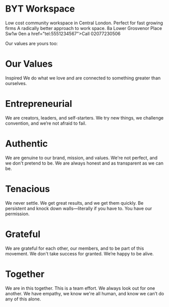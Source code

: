# BYT Workspace
Low cost community  workspace in Central London. 
Perfect for fast growing firms 
A radically better approach to work space.
8a Lower Grosvenor Place
Sw1w 0en
a href="tel:5551234567">Call 02077230506</a>

Our values are yours too:

# Our Values
Inspired
We do what we love and are connected to something greater than ourselves.

# Entrepreneurial
We are creators, leaders, and self-starters. We try new things, we challenge convention, and we’re not afraid to fail.

# Authentic
We are genuine to our brand, mission, and values. We're not perfect, and we don't pretend to be. We are always honest and as transparent as we can be.

# Tenacious
We never settle. We get great results, and we get them quickly. Be persistent and knock down walls—literally if you have to. You have our permission.

# Grateful
We are grateful for each other, our members, and to be part of this movement. We don't take success for granted. We’re happy to be alive.

# Together
We are in this together. This is a team effort. We always look out for one another. We have empathy, we know we're all human, and know we can’t do any of this alone.

